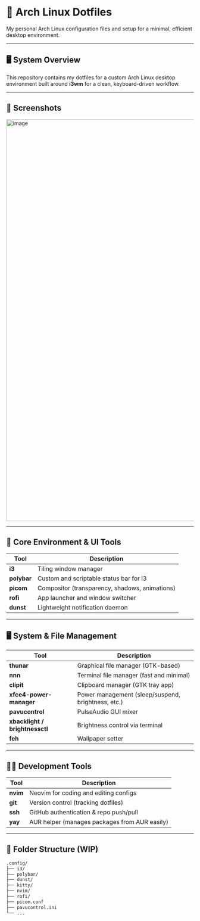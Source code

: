 # 🐧 Arch Linux Dotfiles

My personal Arch Linux configuration files and setup for a minimal, efficient desktop environment.

---

## 🖥️ System Overview

This repository contains my dotfiles for a custom Arch Linux desktop environment built around **i3wm** for a clean, keyboard-driven workflow.

---

## 📸 Screenshots
<img width="1920" height="1079" alt="image" src="https://github.com/user-attachments/assets/cc7de9f7-80ff-47f3-ba22-e0ce5feb63c3" />

---

## 🧠 Core Environment & UI Tools

| Tool     | Description |
|----------|-------------|
| **i3**   | Tiling window manager |
| **polybar** | Custom and scriptable status bar for i3 |
| **picom** | Compositor (transparency, shadows, animations) |
| **rofi**  | App launcher and window switcher |
| **dunst** | Lightweight notification daemon |

---

## 🖥️ System & File Management

| Tool                | Description |
|---------------------|-------------|
| **thunar**          | Graphical file manager (GTK-based) |
| **nnn**             | Terminal file manager (fast and minimal) |
| **clipit**          | Clipboard manager (GTK tray app) |
| **xfce4-power-manager** | Power management (sleep/suspend, brightness, etc.) |
| **pavucontrol**     | PulseAudio GUI mixer |
| **xbacklight / brightnessctl** | Brightness control via terminal |
| **feh** | Wallpaper setter |

---

## 🧑‍💻 Development Tools

| Tool     | Description |
|----------|-------------|
| **nvim** | Neovim for coding and editing configs |
| **git**  | Version control (tracking dotfiles) |
| **ssh**  | GitHub authentication & repo push/pull |
| **yay**  | AUR helper (manages packages from AUR easily) |

---

## 📂 Folder Structure (WIP)

```bash
.config/
├── i3/
├── polybar/
├── dunst/
├── kitty/
├── nvim/
├── rofi/
├── picom.conf
├── pavucontrol.ini
└── ...
